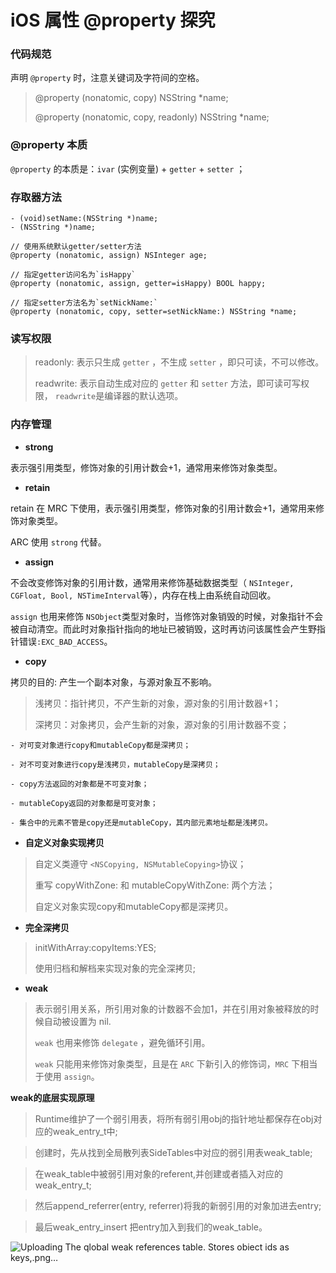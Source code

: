 # iOS 属性 @property 探究

### 代码规范

声明 `@property` 时，注意关键词及字符间的空格。

> @property (nonatomic, copy) NSString *name;
> 
> @property (nonatomic, copy, readonly) NSString *name;

### @property 本质

`@property` 的本质是：`ivar` (实例变量) + `getter` + `setter` ；

### 存取器方法

```
- (void)setName:(NSString *)name;
- (NSString *)name;

// 使用系统默认getter/setter方法
@property (nonatomic, assign) NSInteger age;

// 指定getter访问名为`isHappy`
@property (nonatomic, assign, getter=isHappy) BOOL happy;

// 指定setter方法名为`setNickName:`
@property (nonatomic, copy, setter=setNickName:) NSString *name;
```
### 读写权限

> readonly: 表示只生成 `getter` ，不生成 `setter` ，即只可读，不可以修改。
> 
> readwrite: 表示自动生成对应的 `getter` 和 `setter` 方法，即可读可写权限， `readwrite`是编译器的默认选项。

### 内存管理

* **strong**

表示强引用类型，修饰对象的引用计数会+1，通常用来修饰对象类型。

* **retain**

retain 在 MRC 下使用，表示强引用类型，修饰对象的引用计数会+1，通常用来修饰对象类型。

ARC 使用 `strong` 代替。

* **assign**

不会改变修饰对象的引用计数，通常用来修饰基础数据类型（ `NSInteger, CGFloat, Bool, NSTimeInterval`等），内存在栈上由系统自动回收。

`assign` 也用来修饰 `NSObject`类型对象时，当修饰对象销毁的时候，对象指针不会被自动清空。而此时对象指针指向的地址已被销毁，这时再访问该属性会产生野指针错误`:EXC_BAD_ACCESS`。

* **copy**

拷贝的目的: 产生一个副本对象，与源对象互不影响。

> 浅拷贝：指针拷贝，不产生新的对象，源对象的引用计数器+1；
> 
> 深拷贝：对象拷贝，会产生新的对象，源对象的引用计数器不变；
```
- 对可变对象进行copy和mutableCopy都是深拷贝；

- 对不可变对象进行copy是浅拷贝，mutableCopy是深拷贝；

- copy方法返回的对象都是不可变对象；

- mutableCopy返回的对象都是可变对象；

- 集合中的元素不管是copy还是mutableCopy，其内部元素地址都是浅拷贝。
```
* **自定义对象实现拷贝**

> 自定义类遵守 `<NSCopying, NSMutableCopying>`协议；
> 
> 重写 copyWithZone: 和 mutableCopyWithZone: 两个方法；
> 
> 自定义对象实现copy和mutableCopy都是深拷贝。

* **完全深拷贝**

> initWithArray:copyItems:YES;
> 
> 使用归档和解档来实现对象的完全深拷贝;

* **weak**

> 表示弱引用关系，所引用对象的计数器不会加1，并在引用对象被释放的时候自动被设置为 nil.
> 
> `weak` 也用来修饰 `delegate` ，避免循环引用。
> 
> `weak` 只能用来修饰对象类型，且是在 `ARC` 下新引入的修饰词，`MRC` 下相当于使用 `assign`。

**weak的底层实现原理**

> Runtime维护了一个弱引用表，将所有弱引用obj的指针地址都保存在obj对应的weak_entry_t中;

> 创建时，先从找到全局散列表SideTables中对应的弱引用表weak_table;

> 在weak_table中被弱引用对象的referent,并创建或者插入对应的weak_entry_t;

> 然后append_referrer(entry, referrer)将我的新弱引⽤的对象加进去entry;

> 最后weak_entry_insert 把entry加⼊到我们的weak_table。


![Uploading The qlobal weak references table. Stores obiect ids as keys,.png…]()
